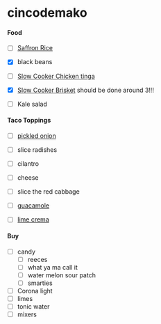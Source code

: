 # cincodemako

#### Food
- [ ] [Saffron Rice](https://theforkedspoon.com/spanish-saffron-rice)
- [x] black beans
- [ ] [Slow Cooker Chicken tinga](https://www.thekitchn.com/recipe-slow-cooker-chicken-tinga-260804#post-recipe-13047)
- [x] [Slow Cooker Brisket](https://houseofyumm.com/slow-cooker-mexican-brisket/)
      should be done around 3!!!
- [ ] Kale salad


#### Taco Toppings
- [ ] [pickled onion](https://www.loveandlemons.com/pickled-red-onions/)
- [ ] slice radishes
- [ ] cilantro
- [ ] cheese
- [ ] slice the red cabbage
- [ ] [guacamole](https://villacocina.com/easy-chunky-guacamole-in-a-molcajete/)
- [ ] [lime crema](https://downshiftology.com/recipes/lime-crema/)


#### Buy
- [ ] candy 
	- [ ] reeces
	- [ ] what ya ma call it 
	- [ ] water melon sour patch
	- [ ] smarties 
- [ ] Corona light
- [ ] limes
- [ ] tonic water
- [ ] mixers
